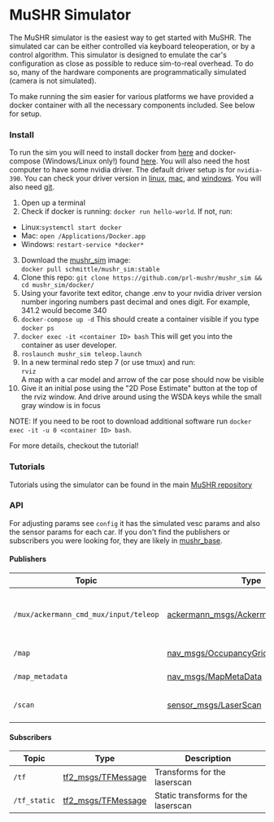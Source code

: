 # MuSHR Simulator
The MuSHR simulator is the easiest way to get started with MuSHR. The simulated car can be either controlled via keyboard teleoperation, or by a control algorithm. This simulator is designed to emulate the car's configuration as close as possible to reduce sim-to-real overhead. To do so, many of the hardware components are programmatically simulated (camera is not simulated).

To make running the sim easier for various platforms we have provided a docker container with all the necessary components included. See below for setup.

### Install
To run the sim you will need to install docker from [here](https://docs.docker.com/v17.12/install/) and docker-compose (Windows/Linux only!) found [here](https://docs.docker.com/compose/install/). You will also need the host computer to have some nvidia driver. The default driver setup is for `nvidia-390`. You can check your driver version in [linux](https://linuxconfig.org/how-to-check-nvidia-driver-version-on-your-linux-system), [mac](https://bluebellflora.com/finding-out-which-nvidia-geforce-driver-version-your-mac-is-running/), and [windows](https://nvidia.custhelp.com/app/answers/detail/a_id/2039/~/how-do-i-determine-which-nvidia-display-driver-version-is-currently-installed). You will also need [git](https://git-scm.com/book/en/v2/Getting-Started-Installing-Git).

1. Open up a terminal
2. Check if docker is running: `docker run hello-world`. If not, run:
- Linux:`systemctl start docker` 
- Mac: `open /Applications/Docker.app` 
- Windows: `restart-service *docker*`
3. Download the [mushr_sim](https://hub.docker.com/r/schmittle/mushr_sim) image:   
`docker pull schmittle/mushr_sim:stable`
4. Clone this repo: 
`git clone https://github.com/prl-mushr/mushr_sim && cd mushr_sim/docker/`
5. Using your favorite text editor, change .env to your nvidia driver version number ingoring numbers past decimal and ones digit. For example, 341.2 would become 340
6. `docker-compose up -d` This should create a container visible if you type `docker ps`
7. `docker exec -it <container ID> bash` This will get you into the container as user developer.
8. `roslaunch mushr_sim teleop.launch`
9. In a new terminal redo step 7 (or use tmux) and run:  
`rviz`  
A map with a car model and arrow of the car pose should now be visible
11. Give it an initial pose using the "2D Pose Estimate" button at the top of the rviz window. And drive around using the WSDA keys while the small gray window is in focus  
  
NOTE: If you need to be root to download additional software run `docker exec -it -u 0 <container ID> bash`.

For more details, checkout the tutorial!

### Tutorials
Tutorials using the simulator can be found in the main [MuSHR repository](https://github.com/personalrobotics/mushr)

### API
For adjusting params see `config` it has the simulated vesc params and also the sensor params for each car. If you don't find the publishers or subscribers you were looking for, they are likely in [mushr_base](https://github.com/prl-mushr/mushr_base).

#### Publishers
Topic | Type | Description
------|------|------------
`/mux/ackermann_cmd_mux/input/teleop`| [ackermann_msgs/AckermannDriveStamped](http://docs.ros.org/api/ackermann_msgs/html/msg/AckermannDriveStamped.html) | Publish teleop controls from keyboard
`/map` | [nav_msgs/OccupancyGrid](http://docs.ros.org/api/nav_msgs/html/msg/OccupancyGrid.html) | Map from map server
`/map_metadata` | [nav_msgs/MapMetaData](http://docs.ros.org/api/nav_msgs/html/msg/MapMetaData.html) | Map metadata
`/scan` | [sensor_msgs/LaserScan](http://docs.ros.org/api/sensor_msgs/html/msg/LaserScan.html) | Simulated laser scan topic

#### Subscribers
Topic | Type | Description
------|------|------------
`/tf` | [tf2_msgs/TFMessage](http://docs.ros.org/api/tf2_msgs/html/msg/TFMessage.html) | Transforms for the laserscan
`/tf_static` | [tf2_msgs/TFMessage](http://docs.ros.org/api/tf2_msgs/html/msg/TFMessage.html) | Static transforms for the laserscan
